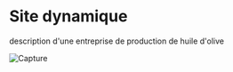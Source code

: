 # Site dynamique 

description d'une entreprise de production de huile d'olive 


![Capture](https://user-images.githubusercontent.com/91739168/209431445-b51ae5e6-cd33-47f2-b4d8-67a848650315.JPG)
